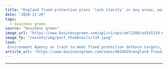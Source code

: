 ```yaml
---
title: "England flood protection plans 'lack clarity' in key areas, watchdog warns"
date: "2020-11-26"
tags: 
  - business green
source: "business green"
image_url: "https://www.businessgreen.com/api/v1/wps/ae71380/a4345319-619f-45e0-aeaf-7f9484ddea89/3/flood-sandbags-185x114.jpeg"
image_fp: "/assets/img/post_thumbnails/119.jpeg"
lead: "
 Environment Agency on track to meet flood protection defence targets, but many gaps in data remain, says NAO ..."
article_url: "https://www.businessgreen.com/news/4024029/england-flood-protection-plans-lack-clarity-key-watchdog-warns"
---
```


---
